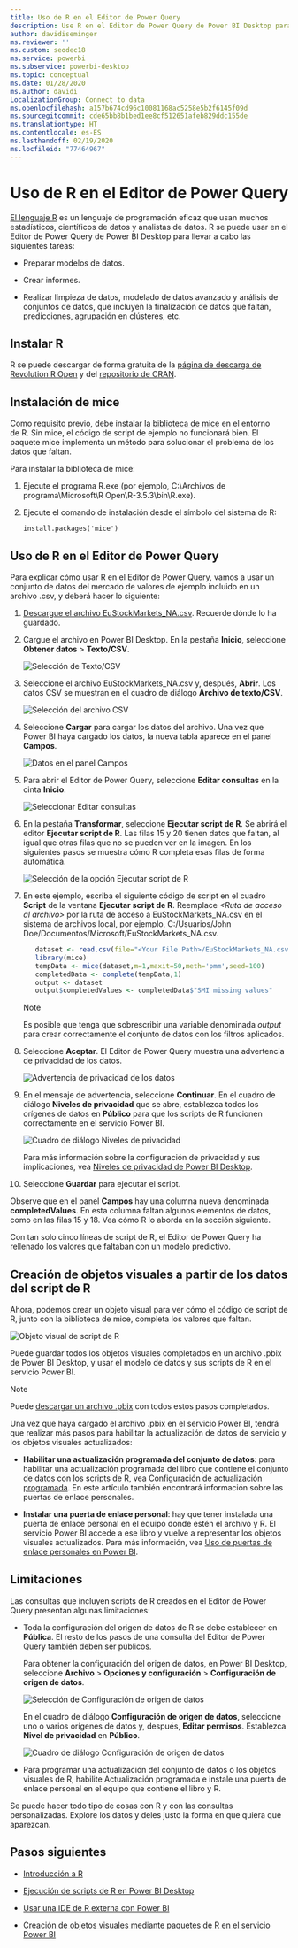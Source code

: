 ```yaml
---
title: Uso de R en el Editor de Power Query
description: Use R en el Editor de Power Query de Power BI Desktop para realizar análisis avanzados.
author: davidiseminger
ms.reviewer: ''
ms.custom: seodec18
ms.service: powerbi
ms.subservice: powerbi-desktop
ms.topic: conceptual
ms.date: 01/28/2020
ms.author: davidi
LocalizationGroup: Connect to data
ms.openlocfilehash: a157b674cd96c10081168ac5258e5b2f6145f09d
ms.sourcegitcommit: cde65bb8b1bed1ee8cf512651afeb829ddc155de
ms.translationtype: HT
ms.contentlocale: es-ES
ms.lasthandoff: 02/19/2020
ms.locfileid: "77464967"
---
```

# <a name="use-r-in-power-query-editor"></a>Uso de R en el Editor de Power Query

[El lenguaje R](https://mran.microsoft.com/documents/what-is-r) es un lenguaje de programación eficaz que usan muchos estadísticos, científicos de datos y analistas de datos. R se puede usar en el Editor de Power Query de Power BI Desktop para llevar a cabo las siguientes tareas:

* Preparar modelos de datos.

* Crear informes.

* Realizar limpieza de datos, modelado de datos avanzado y análisis de conjuntos de datos, que incluyen la finalización de datos que faltan, predicciones, agrupación en clústeres, etc.  

## <a name="install-r"></a>Instalar R

R se puede descargar de forma gratuita de la [página de descarga de Revolution R Open](https://mran.revolutionanalytics.com/download/) y del [repositorio de CRAN](https://cran.r-project.org/bin/windows/base/).

## <a name="install-mice"></a>Instalación de mice

Como requisito previo, debe instalar la [biblioteca de mice](https://www.rdocumentation.org/packages/mice/versions/3.5.0/topics/mice) en el entorno de R. Sin mice, el código de script de ejemplo no funcionará bien. El paquete mice implementa un método para solucionar el problema de los datos que faltan.

Para instalar la biblioteca de mice:

1. Ejecute el programa R.exe (por ejemplo, C:\Archivos de programa\Microsoft\R Open\R-3.5.3\bin\R.exe).  

2. Ejecute el comando de instalación desde el símbolo del sistema de R:

   ``` 
   install.packages('mice') 
   ```

## <a name="use-r-in-power-query-editor"></a>Uso de R en el Editor de Power Query

Para explicar cómo usar R en el Editor de Power Query, vamos a usar un conjunto de datos del mercado de valores de ejemplo incluido en un archivo .csv, y deberá hacer lo siguiente:

1. [Descargue el archivo EuStockMarkets_NA.csv](https://download.microsoft.com/download/F/8/A/F8AA9DC9-8545-4AAE-9305-27AD1D01DC03/EuStockMarkets_NA.csv). Recuerde dónde lo ha guardado.

1. Cargue el archivo en Power BI Desktop. En la pestaña **Inicio**, seleccione **Obtener datos** > **Texto/CSV**.

   ![Selección de Texto/CSV](media/desktop-r-in-query-editor/r-in-query-editor_1.png)

1. Seleccione el archivo EuStockMarkets_NA.csv y, después, **Abrir**. Los datos CSV se muestran en el cuadro de diálogo **Archivo de texto/CSV**.

   ![Selección del archivo CSV](media/desktop-r-in-query-editor/r-in-query-editor_2.png)

1. Seleccione **Cargar** para cargar los datos del archivo. Una vez que Power BI haya cargado los datos, la nueva tabla aparece en el panel **Campos**.

   ![Datos en el panel Campos](media/desktop-r-in-query-editor/r-in-query-editor_3.png)

1. Para abrir el Editor de Power Query, seleccione **Editar consultas** en la cinta **Inicio**.

   ![Seleccionar Editar consultas](media/desktop-r-in-query-editor/r-in-query-editor_4.png)

1. En la pestaña **Transformar**, seleccione **Ejecutar script de R**. Se abrirá el editor **Ejecutar script de R**. Las filas 15 y 20 tienen datos que faltan, al igual que otras filas que no se pueden ver en la imagen. En los siguientes pasos se muestra cómo R completa esas filas de forma automática.

   ![Selección de la opción Ejecutar script de R](media/desktop-r-in-query-editor/r-in-query-editor_5d.png)

1. En este ejemplo, escriba el siguiente código de script en el cuadro **Script** de la ventana **Ejecutar script de R**. Reemplace *&lt;Ruta de acceso al archivo&gt;* por la ruta de acceso a EuStockMarkets_NA.csv en el sistema de archivos local, por ejemplo, C:/Usuarios/John Doe/Documentos/Microsoft/EuStockMarkets_NA.csv.

    ```r
       dataset <- read.csv(file="<Your File Path>/EuStockMarkets_NA.csv", header=TRUE, sep=",")
       library(mice)
       tempData <- mice(dataset,m=1,maxit=50,meth='pmm',seed=100)
       completedData <- complete(tempData,1)
       output <- dataset
       output$completedValues <- completedData$"SMI missing values"
    ```

    > [!NOTE]
    > Es posible que tenga que sobrescribir una variable denominada *output* para crear correctamente el conjunto de datos con los filtros aplicados.

7. Seleccione **Aceptar**. El Editor de Power Query muestra una advertencia de privacidad de los datos.

   ![Advertencia de privacidad de los datos](media/desktop-r-in-query-editor/r-in-query-editor_6.png)
8. En el mensaje de advertencia, seleccione **Continuar**. En el cuadro de diálogo **Niveles de privacidad** que se abre, establezca todos los orígenes de datos en **Público** para que los scripts de R funcionen correctamente en el servicio Power BI. 

   ![Cuadro de diálogo Niveles de privacidad](media/desktop-r-in-query-editor/r-in-query-editor_7.png)

   Para más información sobre la configuración de privacidad y sus implicaciones, vea [Niveles de privacidad de Power BI Desktop](desktop-privacy-levels.md).

 9. Seleccione **Guardar** para ejecutar el script. 

   Observe que en el panel **Campos** hay una columna nueva denominada **completedValues**. En esta columna faltan algunos elementos de datos, como en las filas 15 y 18. Vea cómo R lo aborda en la sección siguiente.

   Con tan solo cinco líneas de script de R, el Editor de Power Query ha rellenado los valores que faltaban con un modelo predictivo.

## <a name="create-visuals-from-r-script-data"></a>Creación de objetos visuales a partir de los datos del script de R

Ahora, podemos crear un objeto visual para ver cómo el código de script de R, junto con la biblioteca de mice, completa los valores que faltan.

![Objeto visual de script de R](media/desktop-r-in-query-editor/r-in-query-editor_8a.png)

Puede guardar todos los objetos visuales completados en un archivo .pbix de Power BI Desktop, y usar el modelo de datos y sus scripts de R en el servicio Power BI.

> [!NOTE]
> Puede [descargar un archivo .pbix](https://download.microsoft.com/download/F/8/A/F8AA9DC9-8545-4AAE-9305-27AD1D01DC03/Complete%20Values%20with%20R%20in%20PQ.pbix) con todos estos pasos completados.

Una vez que haya cargado el archivo .pbix en el servicio Power BI, tendrá que realizar más pasos para habilitar la actualización de datos de servicio y los objetos visuales actualizados:  

* **Habilitar una actualización programada del conjunto de datos**: para habilitar una actualización programada del libro que contiene el conjunto de datos con los scripts de R, vea [Configuración de actualización programada](refresh-scheduled-refresh.md). En este artículo también encontrará información sobre las puertas de enlace personales.

* **Instalar una puerta de enlace personal**: hay que tener instalada una puerta de enlace personal en el equipo donde estén el archivo y R. El servicio Power BI accede a ese libro y vuelve a representar los objetos visuales actualizados. Para más información, vea [Uso de puertas de enlace personales en Power BI](service-gateway-personal-mode.md).

## <a name="limitations"></a>Limitaciones

Las consultas que incluyen scripts de R creados en el Editor de Power Query presentan algunas limitaciones:

* Toda la configuración del origen de datos de R se debe establecer en **Pública**. El resto de los pasos de una consulta del Editor de Power Query también deben ser públicos. 

   Para obtener la configuración del origen de datos, en Power BI Desktop, seleccione **Archivo** > **Opciones y configuración** > **Configuración de origen de datos**.

   ![Selección de Configuración de origen de datos](media/desktop-r-in-query-editor/r-in-query-editor_9.png)

   En el cuadro de diálogo **Configuración de origen de datos**, seleccione uno o varios orígenes de datos y, después, **Editar permisos**. Establezca **Nivel de privacidad** en **Público**.

   ![Cuadro de diálogo Configuración de origen de datos](media/desktop-r-in-query-editor/r-in-query-editor_10.png)  
  
* Para programar una actualización del conjunto de datos o los objetos visuales de R, habilite Actualización programada e instale una puerta de enlace personal en el equipo que contiene el libro y R. 

Se puede hacer todo tipo de cosas con R y con las consultas personalizadas. Explore los datos y deles justo la forma en que quiera que aparezcan.

## <a name="next-steps"></a>Pasos siguientes

* [Introducción a R](https://mran.microsoft.com/documents/what-is-r) 

* [Ejecución de scripts de R en Power BI Desktop](desktop-r-scripts.md) 

* [Usar una IDE de R externa con Power BI](desktop-r-ide.md) 

* [Creación de objetos visuales mediante paquetes de R en el servicio Power BI](service-r-packages-support.md)
